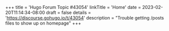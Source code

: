+++
title = 'Hugo Forum Topic #43054'
linkTitle = 'Home'
date = 2023-02-20T11:14:34-08:00
draft = false
details = 'https://discourse.gohugo.io/t/43054'
description = "Trouble getting /posts files to show up on homepage"
+++
